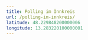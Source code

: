 ```yaml
---
title: Polling im Innkreis
url: /polling-im-innkreis/
latitude: 48.229848200000006
longitude: 13.283220100000001
---
```

